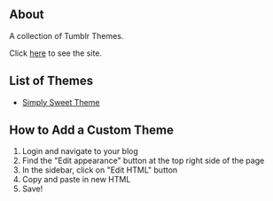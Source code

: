 ## About
A collection of Tumblr Themes.

Click [here](http://customblogthemes.tumblr.com/) to see the site.

## List of Themes
* [Simply Sweet Theme](https://simplysweettheme.tumblr.com)


## How to Add a Custom Theme
1. Login and navigate to your blog
1. Find the "Edit appearance" button at the top right side of the page
1. In the sidebar, click on "Edit HTML" button
1. Copy and paste in new HTML
1. Save!
